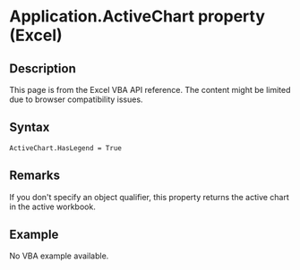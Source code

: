 # Application.ActiveChart property (Excel)

## Description
This page is from the Excel VBA API reference. The content might be limited due to browser compatibility issues.

## Syntax
```vba
ActiveChart.HasLegend = True
```

## Remarks
If you don't specify an object qualifier, this property returns the active chart in the active workbook.

## Example
No VBA example available.
